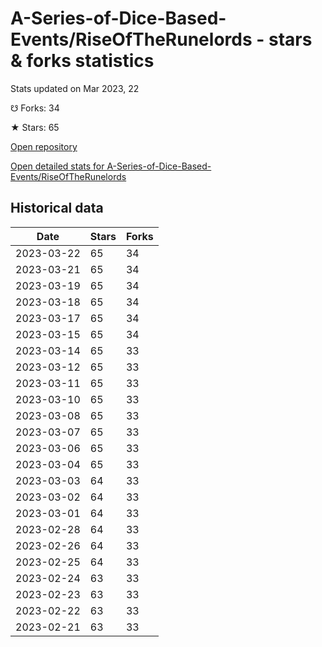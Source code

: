 # A-Series-of-Dice-Based-Events/RiseOfTheRunelords - stars & forks statistics

Stats updated on Mar 2023, 22

☋ Forks: 34

★ Stars: 65

[Open repository](https://github.com/A-Series-of-Dice-Based-Events/RiseOfTheRunelords)

[Open detailed stats for A-Series-of-Dice-Based-Events/RiseOfTheRunelords](https://reviewgithub.com/rep/A-Series-of-Dice-Based-Events/RiseOfTheRunelords)

## Historical data
| Date | Stars | Forks |
|------|-------|-------|
| 2023-03-22 | 65 | 34 | 
| 2023-03-21 | 65 | 34 | 
| 2023-03-19 | 65 | 34 | 
| 2023-03-18 | 65 | 34 | 
| 2023-03-17 | 65 | 34 | 
| 2023-03-15 | 65 | 34 | 
| 2023-03-14 | 65 | 33 | 
| 2023-03-12 | 65 | 33 | 
| 2023-03-11 | 65 | 33 | 
| 2023-03-10 | 65 | 33 | 
| 2023-03-08 | 65 | 33 | 
| 2023-03-07 | 65 | 33 | 
| 2023-03-06 | 65 | 33 | 
| 2023-03-04 | 65 | 33 | 
| 2023-03-03 | 64 | 33 | 
| 2023-03-02 | 64 | 33 | 
| 2023-03-01 | 64 | 33 | 
| 2023-02-28 | 64 | 33 | 
| 2023-02-26 | 64 | 33 | 
| 2023-02-25 | 64 | 33 | 
| 2023-02-24 | 63 | 33 | 
| 2023-02-23 | 63 | 33 | 
| 2023-02-22 | 63 | 33 | 
| 2023-02-21 | 63 | 33 | 

